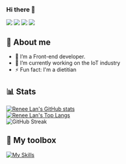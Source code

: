 ### Hi there 👋

[![](https://img.shields.io/badge/linkedin-%230077B5.svg?style=for-the-badge&logo=linkedin)](https://www.linkedin.com/in/ysl0628/)
[![](https://img.shields.io/badge/Instagram-E4405F?style=for-the-badge&logo=instagram&logoColor=white)](https://www.instagram.com/whatsulook/)
[![](https://img.shields.io/badge/Gmail-D14836?style=for-the-badge&logo=gmail&logoColor=white)](yihsinlan@gmail.com)
[![](https://img.shields.io/badge/Spotify-1ED760?style=for-the-badge&logo=spotify&logoColor=white)](https://open.spotify.com/user/ysl0628)

🍙 About me
---

- 🌱 I’m a Front-end developer.
- 🔭 I’m currently working on the IoT industry
- ⚡ Fun fact: I'm a dietitian

📊 Stats
---

[![Renee Lan's GitHub stats](https://github-readme-stats.vercel.app/api?username=ysl0628&theme=dark)](https://github.com/anuraghazra/github-readme-stats)
<br/>
[![Renee Lan's Top Langs](https://github-readme-stats.vercel.app/api/top-langs/?username=ysl0628&theme=dark&layout=compact&card_width=450)](https://github.com/anuraghazra/github-readme-stats)
<br/>
![GitHub Streak](https://github-readme-streak-stats.herokuapp.com/?user=ysl0628&theme=dark&count_private=true&bg_color=0d1116&title_color=ce09ec&text_color=a4aacb&icon_color=007ec6)

🧰 My toolbox
---
[![My Skills](https://skillicons.dev/icons?i=html,css,javascript,typescript,react,nextjs,materialui,tailwind,bootstrap,redux,prisma,docker,figma,firebase,nestjs,ps,illustrator&perline=5&theme=dark)](https://skillicons.dev)

<!--
**ysl0628/ysl0628** is a ✨ _special_ ✨ repository because its `README.md` (this file) appears on your GitHub profile.

Here are some ideas to get you started:

- 🔭 I’m currently working on ...
- 🌱 I’m currently learning ...
- 👯 I’m looking to collaborate on ...
- 🤔 I’m looking for help with ...
- 💬 Ask me about ...
- 📫 How to reach me: ...
- 😄 Pronouns: ...
- ⚡ Fun fact: ...
-->
